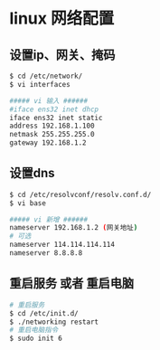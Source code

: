 # linux 网络配置

## 设置ip、网关、掩码

```sh
$ cd /etc/network/
$ vi interfaces

##### vi 输入 ######
#iface ens32 inet dhcp
iface ens32 inet static
address 192.168.1.100
netmask 255.255.255.0
gateway 192.168.1.2

```

## 设置dns

```sh
$ cd /etc/resolvconf/resolv.conf.d/
$ vi base

##### vi 新增 ######
nameserver 192.168.1.2 (网关地址)
# 可选
nameserver 114.114.114.114
nameserver 8.8.8.8

```

## 重启服务 或者 重启电脑

```sh
# 重启服务
$ cd /etc/init.d/
$ ./networking restart
# 重启电脑指令
$ sudo init 6
```